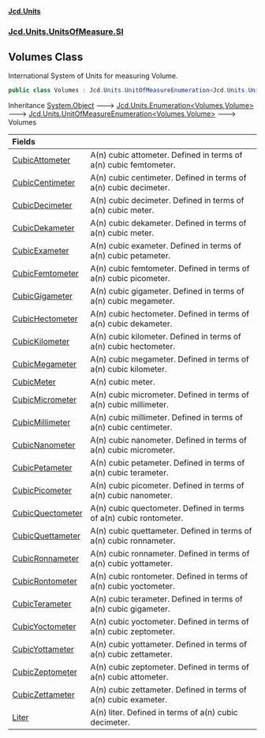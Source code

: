 #### [Jcd.Units](index.md 'index')
### [Jcd.Units.UnitsOfMeasure.SI](Jcd.Units.UnitsOfMeasure.SI.md 'Jcd.Units.UnitsOfMeasure.SI')

## Volumes Class

International System of Units for measuring Volume.

```csharp
public class Volumes : Jcd.Units.UnitOfMeasureEnumeration<Jcd.Units.UnitsOfMeasure.SI.Volumes, Jcd.Units.UnitTypes.Volume>
```

Inheritance [System.Object](https://docs.microsoft.com/en-us/dotnet/api/System.Object 'System.Object') &#129106; [Jcd.Units.Enumeration&lt;](Jcd.Units.Enumeration_TEnumeration,T_.md 'Jcd.Units.Enumeration<TEnumeration,T>')[Volumes](Jcd.Units.UnitsOfMeasure.SI.Volumes.md 'Jcd.Units.UnitsOfMeasure.SI.Volumes')[,](Jcd.Units.Enumeration_TEnumeration,T_.md 'Jcd.Units.Enumeration<TEnumeration,T>')[Volume](Jcd.Units.UnitTypes.Volume.md 'Jcd.Units.UnitTypes.Volume')[&gt;](Jcd.Units.Enumeration_TEnumeration,T_.md 'Jcd.Units.Enumeration<TEnumeration,T>') &#129106; [Jcd.Units.UnitOfMeasureEnumeration&lt;](Jcd.Units.UnitOfMeasureEnumeration_TEnumeration,T_.md 'Jcd.Units.UnitOfMeasureEnumeration<TEnumeration,T>')[Volumes](Jcd.Units.UnitsOfMeasure.SI.Volumes.md 'Jcd.Units.UnitsOfMeasure.SI.Volumes')[,](Jcd.Units.UnitOfMeasureEnumeration_TEnumeration,T_.md 'Jcd.Units.UnitOfMeasureEnumeration<TEnumeration,T>')[Volume](Jcd.Units.UnitTypes.Volume.md 'Jcd.Units.UnitTypes.Volume')[&gt;](Jcd.Units.UnitOfMeasureEnumeration_TEnumeration,T_.md 'Jcd.Units.UnitOfMeasureEnumeration<TEnumeration,T>') &#129106; Volumes

| Fields | |
| :--- | :--- |
| [CubicAttometer](Jcd.Units.UnitsOfMeasure.SI.Volumes.CubicAttometer.md 'Jcd.Units.UnitsOfMeasure.SI.Volumes.CubicAttometer') | A(n) cubic attometer. Defined in terms of a(n) cubic femtometer. |
| [CubicCentimeter](Jcd.Units.UnitsOfMeasure.SI.Volumes.CubicCentimeter.md 'Jcd.Units.UnitsOfMeasure.SI.Volumes.CubicCentimeter') | A(n) cubic centimeter. Defined in terms of a(n) cubic decimeter. |
| [CubicDecimeter](Jcd.Units.UnitsOfMeasure.SI.Volumes.CubicDecimeter.md 'Jcd.Units.UnitsOfMeasure.SI.Volumes.CubicDecimeter') | A(n) cubic decimeter. Defined in terms of a(n) cubic meter. |
| [CubicDekameter](Jcd.Units.UnitsOfMeasure.SI.Volumes.CubicDekameter.md 'Jcd.Units.UnitsOfMeasure.SI.Volumes.CubicDekameter') | A(n) cubic dekameter. Defined in terms of a(n) cubic meter. |
| [CubicExameter](Jcd.Units.UnitsOfMeasure.SI.Volumes.CubicExameter.md 'Jcd.Units.UnitsOfMeasure.SI.Volumes.CubicExameter') | A(n) cubic exameter. Defined in terms of a(n) cubic petameter. |
| [CubicFemtometer](Jcd.Units.UnitsOfMeasure.SI.Volumes.CubicFemtometer.md 'Jcd.Units.UnitsOfMeasure.SI.Volumes.CubicFemtometer') | A(n) cubic femtometer. Defined in terms of a(n) cubic picometer. |
| [CubicGigameter](Jcd.Units.UnitsOfMeasure.SI.Volumes.CubicGigameter.md 'Jcd.Units.UnitsOfMeasure.SI.Volumes.CubicGigameter') | A(n) cubic gigameter. Defined in terms of a(n) cubic megameter. |
| [CubicHectometer](Jcd.Units.UnitsOfMeasure.SI.Volumes.CubicHectometer.md 'Jcd.Units.UnitsOfMeasure.SI.Volumes.CubicHectometer') | A(n) cubic hectometer. Defined in terms of a(n) cubic dekameter. |
| [CubicKilometer](Jcd.Units.UnitsOfMeasure.SI.Volumes.CubicKilometer.md 'Jcd.Units.UnitsOfMeasure.SI.Volumes.CubicKilometer') | A(n) cubic kilometer. Defined in terms of a(n) cubic hectometer. |
| [CubicMegameter](Jcd.Units.UnitsOfMeasure.SI.Volumes.CubicMegameter.md 'Jcd.Units.UnitsOfMeasure.SI.Volumes.CubicMegameter') | A(n) cubic megameter. Defined in terms of a(n) cubic kilometer. |
| [CubicMeter](Jcd.Units.UnitsOfMeasure.SI.Volumes.CubicMeter.md 'Jcd.Units.UnitsOfMeasure.SI.Volumes.CubicMeter') | A(n) cubic meter. |
| [CubicMicrometer](Jcd.Units.UnitsOfMeasure.SI.Volumes.CubicMicrometer.md 'Jcd.Units.UnitsOfMeasure.SI.Volumes.CubicMicrometer') | A(n) cubic micrometer. Defined in terms of a(n) cubic millimeter. |
| [CubicMillimeter](Jcd.Units.UnitsOfMeasure.SI.Volumes.CubicMillimeter.md 'Jcd.Units.UnitsOfMeasure.SI.Volumes.CubicMillimeter') | A(n) cubic millimeter. Defined in terms of a(n) cubic centimeter. |
| [CubicNanometer](Jcd.Units.UnitsOfMeasure.SI.Volumes.CubicNanometer.md 'Jcd.Units.UnitsOfMeasure.SI.Volumes.CubicNanometer') | A(n) cubic nanometer. Defined in terms of a(n) cubic micrometer. |
| [CubicPetameter](Jcd.Units.UnitsOfMeasure.SI.Volumes.CubicPetameter.md 'Jcd.Units.UnitsOfMeasure.SI.Volumes.CubicPetameter') | A(n) cubic petameter. Defined in terms of a(n) cubic terameter. |
| [CubicPicometer](Jcd.Units.UnitsOfMeasure.SI.Volumes.CubicPicometer.md 'Jcd.Units.UnitsOfMeasure.SI.Volumes.CubicPicometer') | A(n) cubic picometer. Defined in terms of a(n) cubic nanometer. |
| [CubicQuectometer](Jcd.Units.UnitsOfMeasure.SI.Volumes.CubicQuectometer.md 'Jcd.Units.UnitsOfMeasure.SI.Volumes.CubicQuectometer') | A(n) cubic quectometer. Defined in terms of a(n) cubic rontometer. |
| [CubicQuettameter](Jcd.Units.UnitsOfMeasure.SI.Volumes.CubicQuettameter.md 'Jcd.Units.UnitsOfMeasure.SI.Volumes.CubicQuettameter') | A(n) cubic quettameter. Defined in terms of a(n) cubic ronnameter. |
| [CubicRonnameter](Jcd.Units.UnitsOfMeasure.SI.Volumes.CubicRonnameter.md 'Jcd.Units.UnitsOfMeasure.SI.Volumes.CubicRonnameter') | A(n) cubic ronnameter. Defined in terms of a(n) cubic yottameter. |
| [CubicRontometer](Jcd.Units.UnitsOfMeasure.SI.Volumes.CubicRontometer.md 'Jcd.Units.UnitsOfMeasure.SI.Volumes.CubicRontometer') | A(n) cubic rontometer. Defined in terms of a(n) cubic yoctometer. |
| [CubicTerameter](Jcd.Units.UnitsOfMeasure.SI.Volumes.CubicTerameter.md 'Jcd.Units.UnitsOfMeasure.SI.Volumes.CubicTerameter') | A(n) cubic terameter. Defined in terms of a(n) cubic gigameter. |
| [CubicYoctometer](Jcd.Units.UnitsOfMeasure.SI.Volumes.CubicYoctometer.md 'Jcd.Units.UnitsOfMeasure.SI.Volumes.CubicYoctometer') | A(n) cubic yoctometer. Defined in terms of a(n) cubic zeptometer. |
| [CubicYottameter](Jcd.Units.UnitsOfMeasure.SI.Volumes.CubicYottameter.md 'Jcd.Units.UnitsOfMeasure.SI.Volumes.CubicYottameter') | A(n) cubic yottameter. Defined in terms of a(n) cubic zettameter. |
| [CubicZeptometer](Jcd.Units.UnitsOfMeasure.SI.Volumes.CubicZeptometer.md 'Jcd.Units.UnitsOfMeasure.SI.Volumes.CubicZeptometer') | A(n) cubic zeptometer. Defined in terms of a(n) cubic attometer. |
| [CubicZettameter](Jcd.Units.UnitsOfMeasure.SI.Volumes.CubicZettameter.md 'Jcd.Units.UnitsOfMeasure.SI.Volumes.CubicZettameter') | A(n) cubic zettameter. Defined in terms of a(n) cubic exameter. |
| [Liter](Jcd.Units.UnitsOfMeasure.SI.Volumes.Liter.md 'Jcd.Units.UnitsOfMeasure.SI.Volumes.Liter') | A(n) liter. Defined in terms of a(n) cubic decimeter. |
